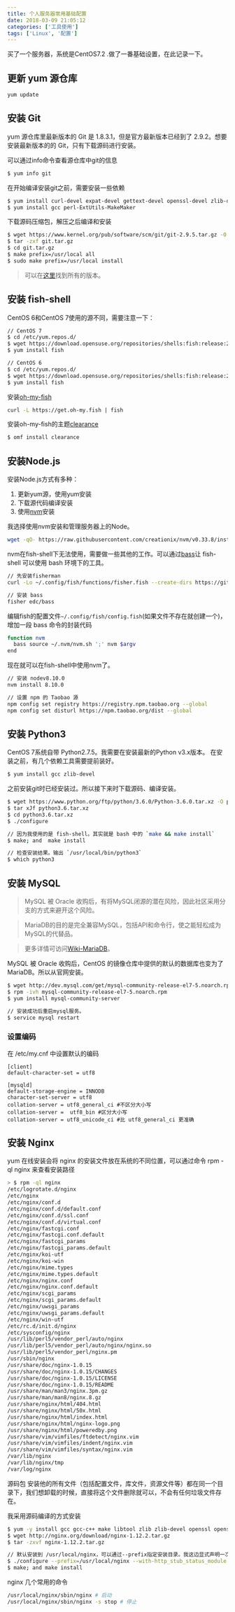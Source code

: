 ```yaml
---
title: 个人服务器常用基础配置
date: 2018-03-09 21:05:12
categories: ['工具使用']
tags: ['Linux', '配置']
---
```


买了一个服务器，系统是CentOS7.2 .做了一番基础设置，在此记录一下。

<!--more-->

## 更新 yum 源仓库

```bash
yum update
```

## 安装 Git

yum 源仓库里最新版本的 Git 是 1.8.3.1，但是官方最新版本已经到了 2.9.2。想要安装最新版本的的 Git，只有下载源码进行安装。

可以通过info命令查看源仓库中git的信息

```bash
$ yum info git
```

在开始编译安装git之前，需要安装一些依赖

```bash
$ yum install curl-devel expat-devel gettext-devel openssl-devel zlib-devel
$ yum install gcc perl-ExtUtils-MakeMaker
```

下载源码压缩包，解压之后编译和安装

```bash
$ wget https://www.kernel.org/pub/software/scm/git/git-2.9.5.tar.gz -O git.tar.gz
$ tar -zxf git.tar.gz
$ cd git.tar.gz
$ make prefix=/usr/local all
$ sudo make prefix=/usr/local install
```

> 可以在[这里](https://www.kernel.org/pub/software/scm/git/)找到所有的版本。

## 安装 fish-shell

CentOS 6和CentOS 7使用的源不同，需要注意一下：

```bash
// CentOS 7
$ cd /etc/yum.repos.d/
$ wget https://download.opensuse.org/repositories/shells:fish:release:2/CentOS_7/shells:fish:release:2.repo
$ yum install fish

// CentOS 6
$ cd /etc/yum.repos.d/
$ wget https://download.opensuse.org/repositories/shells:fish:release:2/CentOS_6/shells:fish:release:2.repo
$ yum install fish
```

安装[oh-my-fish](https://github.com/oh-my-fish/oh-my-fish)

```bash
curl -L https://get.oh-my.fish | fish
```

安装oh-my-fish的主题[clearance](https://github.com/oh-my-fish/theme-clearance)

```bash
$ omf install clearance
```

## 安装Node.js

安装Node.js方式有多种：

1. 更新yum源，使用yum安装
2. 下载源代码编译安装
3. 使用[nvm](https://github.com/creationix/nvm)安装

我选择使用nvm安装和管理服务器上的Node。

```bash
wget -qO- https://raw.githubusercontent.com/creationix/nvm/v0.33.8/install.sh | bash
```

nvm在fish-shell下无法使用，需要做一些其他的工作。可以通过[bass](https://github.com/edc/bass)让 fish-shell 可以使用 bash 环境下的工具。

```bash
// 先安装fisherman
curl -Lo ~/.config/fish/functions/fisher.fish --create-dirs https://git.io/fisher

// 安装 bass
fisher edc/bass
```

编辑fish的配置文件`~/.config/fish/config.fish`(如果文件不存在就创建一个)，增加一段 bass 命令的封装代码

```bash
function nvm
  bass source ~/.nvm/nvm.sh ';' nvm $argv
end
```

现在就可以在fish-shell中使用nvm了。

```bash
// 安装 nodev8.10.0
nvm install 8.10.0

// 设置 npm 的 Taobao 源
npm config set registry https://registry.npm.taobao.org --global
npm config set disturl https://npm.taobao.org/dist --global

```

## 安装 Python3

CentOS 7系统自带 Python2.7.5。我需要在安装最新的Python v3.x版本。
在安装之前，有几个依赖工具需要提前装好。

```bash
$ yum install gcc zlib-devel
```

之前安装git时已经安装过。所以接下来时下载源码、编译安装。

```bash
$ wget https://www.python.org/ftp/python/3.6.0/Python-3.6.0.tar.xz -O python3.6.tar.xz
$ tar xJf python3.6.tar.xz
$ cd python3.6.tar.xz
$ ./configure

// 因为我使用的是 fish-shell。其实就是 bash 中的 `make && make install`
$ make; and  make install

// 检查安装结果。输出 `/usr/local/bin/python3`
$ which python3
```

## 安装 MySQL

> MySQL 被 Oracle 收购后，有将MySQL闭源的潜在风险，因此社区采用分支的方式来避开这个风险。

> MariaDB的目的是完全兼容MySQL，包括API和命令行，使之能轻松成为MySQL的代替品。

>更多详情可访问[Wiki-MariaDB](https://www.wikiwand.com/zh/MariaDB)。

MySQL 被 Oracle 收购后，CentOS 的镜像仓库中提供的默认的数据库也变为了 MariaDB。所以从官网安装。

```bash
$ wget http://dev.mysql.com/get/mysql-community-release-el7-5.noarch.rpm
$ rpm -ivh mysql-community-release-el7-5.noarch.rpm
$ yum install mysql-community-server

// 安装成功后重启mysql服务。
$ service mysql restart
```

### 设置编码

在 /etc/my.cnf 中设置默认的编码

```vim
[client]
default-character-set = utf8

[mysqld]
default-storage-engine = INNODB
character-set-server = utf8
collation-server = utf8_general_ci #不区分大小写
collation-server =  utf8_bin #区分大小写
collation-server = utf8_unicode_ci #比 utf8_general_ci 更准确
```

## 安装 Nginx

yum 在线安装会将 nginx 的安装文件放在系统的不同位置，可以通过命令 rpm -ql nginx 来查看安装路径

```bash
> $ rpm -ql nginx
/etc/logrotate.d/nginx
/etc/nginx
/etc/nginx/conf.d
/etc/nginx/conf.d/default.conf
/etc/nginx/conf.d/ssl.conf
/etc/nginx/conf.d/virtual.conf
/etc/nginx/fastcgi.conf
/etc/nginx/fastcgi.conf.default
/etc/nginx/fastcgi_params
/etc/nginx/fastcgi_params.default
/etc/nginx/koi-utf
/etc/nginx/koi-win
/etc/nginx/mime.types
/etc/nginx/mime.types.default
/etc/nginx/nginx.conf
/etc/nginx/nginx.conf.default
/etc/nginx/scgi_params
/etc/nginx/scgi_params.default
/etc/nginx/uwsgi_params
/etc/nginx/uwsgi_params.default
/etc/nginx/win-utf
/etc/rc.d/init.d/nginx
/etc/sysconfig/nginx
/usr/lib/perl5/vendor_perl/auto/nginx
/usr/lib/perl5/vendor_perl/auto/nginx/nginx.so
/usr/lib/perl5/vendor_perl/nginx.pm
/usr/sbin/nginx
/usr/share/doc/nginx-1.0.15
/usr/share/doc/nginx-1.0.15/CHANGES
/usr/share/doc/nginx-1.0.15/LICENSE
/usr/share/doc/nginx-1.0.15/README
/usr/share/man/man3/nginx.3pm.gz
/usr/share/man/man8/nginx.8.gz
/usr/share/nginx/html/404.html
/usr/share/nginx/html/50x.html
/usr/share/nginx/html/index.html
/usr/share/nginx/html/nginx-logo.png
/usr/share/nginx/html/poweredby.png
/usr/share/vim/vimfiles/ftdetect/nginx.vim
/usr/share/vim/vimfiles/indent/nginx.vim
/usr/share/vim/vimfiles/syntax/nginx.vim
/var/lib/nginx
/var/lib/nginx/tmp
/var/log/nginx
```

源码包 安装他的所有文件（包括配置文件，库文件，资源文件等）都在同一个目录下，我们想卸载的时候，直接将这个文件删除就可以，不会有任何垃圾文件存在。

我采用源码编译的方式安装

```bash
$ yum -y install gcc gcc-c++ make libtool zlib zlib-devel openssl openssl-devel pcre pcre-devel
$ wget http://nginx.org/download/nginx-1.12.2.tar.gz
$ tar -zxvf nginx-1.12.2.tar.gz

// 默认安装到 /usr/local/nginx，可以通过--prefix指定安装目录。我这边显式声明一次。
$ ./configure --prefix=/usr/local/nginx --with-http_stub_status_module --with-http_ssl_module
$ make; and make install
```

nginx 几个常用的命令

```bash
/usr/local/nginx/sbin/nginx # 启动
/usr/local/nginx/sbin/nginx -s stop # 停止
```





